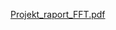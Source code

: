 [Projekt_raport_FFT.pdf](https://github.com/user-attachments/files/22319340/Projekt_raport_FFT.pdf)
